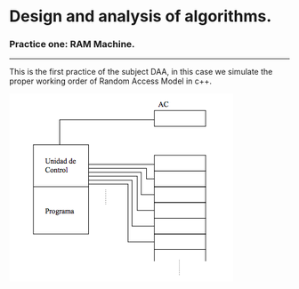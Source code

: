 # Design and analysis of algorithms.
### Practice one: RAM Machine.

- - -

This is the first practice of the subject DAA, in this case we simulate the proper working order of Random Access Model in c++.

![](./img/imgRAM.png)
